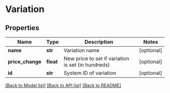 # Variation

## Properties
Name | Type | Description | Notes
------------ | ------------- | ------------- | -------------
**name** | **str** | Variation name | [optional] 
**price_change** | **float** | New price to set if variation is set (in hundreds) | [optional] 
**id** | **str** | System ID of variation | [optional] 

[[Back to Model list]](../README.md#documentation-for-models) [[Back to API list]](../README.md#documentation-for-api-endpoints) [[Back to README]](../README.md)


